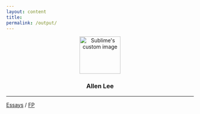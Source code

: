 ```yaml
---
layout: content
title: 
permalink: /output/
---
```


<p align="center">
  <img width="110" height="100" src="https://i.imgur.com/kP9t9kK.png" alt="Sublime's custom image"/>
</p>


<center><h3>Allen Lee</h3></center>




---

[Essays](https://allenleein.github.io/brains/) / [FP](https://allenleein.github.io/brains/fp/)